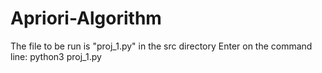 # Apriori-Algorithm

The file to be run is "proj_1.py" in the src directory
Enter on the command line: python3 proj_1.py
